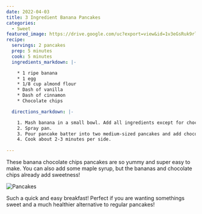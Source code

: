 ```yaml
---
date: 2022-04-03
title: 3 Ingredient Banana Pancakes
categories:
  - Sweet
featured_image: https://drive.google.com/uc?export=view&id=1v3eGsRuk9rlI7HCiDqjzt7VUbjF90pDj
recipe:
  servings: 2 pancakes
  prep: 5 minutes
  cook: 5 minutes
  ingredients_markdown: |-

    * 1 ripe banana
    * 1 egg
    * 1/8 cup almond flour
    * Dash of vanilla
    * Dash of cinnamon
    * Chocolate chips

  directions_markdown: |-

    1. Mash banana in a small bowl. Add all ingredients except for chocolate chips.
    2. Spray pan.
    3. Pour pancake batter into two medium-sized pancakes and add chocolate chips.
    4. Cook about 2-3 minutes per side.
    
---
```

These banana chocolate chips pancakes are so yummy and super easy to make. You can also add some maple syrup, but the bananas and chocolate chips already add sweetness!

![Pancakes](https://drive.google.com/uc?export=view&id=1jVAFBMMC3MEZRREPrPKPUzw2n4klJFA6)

Such a quick and easy breakfast!
Perfect if you are wanting somethings sweet and a much healthier alternative to regular pancakes!
